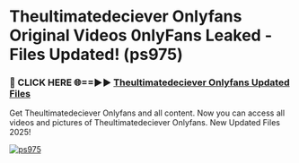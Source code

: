 # Theultimatedeciever Onlyfans Original Videos 0nlyFans Leaked - Files Updated! (ps975)

<h3>🔴 CLICK HERE 🌐==►► <a href="https://tinyurl.com/2m67pmp6" rel="nofollow">Theultimatedeciever Onlyfans Updated Files</a></h3>

Get Theultimatedeciever Onlyfans and all content. Now you can access all videos and pictures of Theultimatedeciever Onlyfans. New Updated Files 2025!

[![ps975](https://i.imgur.com/H4QAA4z.gif)](https://tinyurl.com/2m67pmp6)